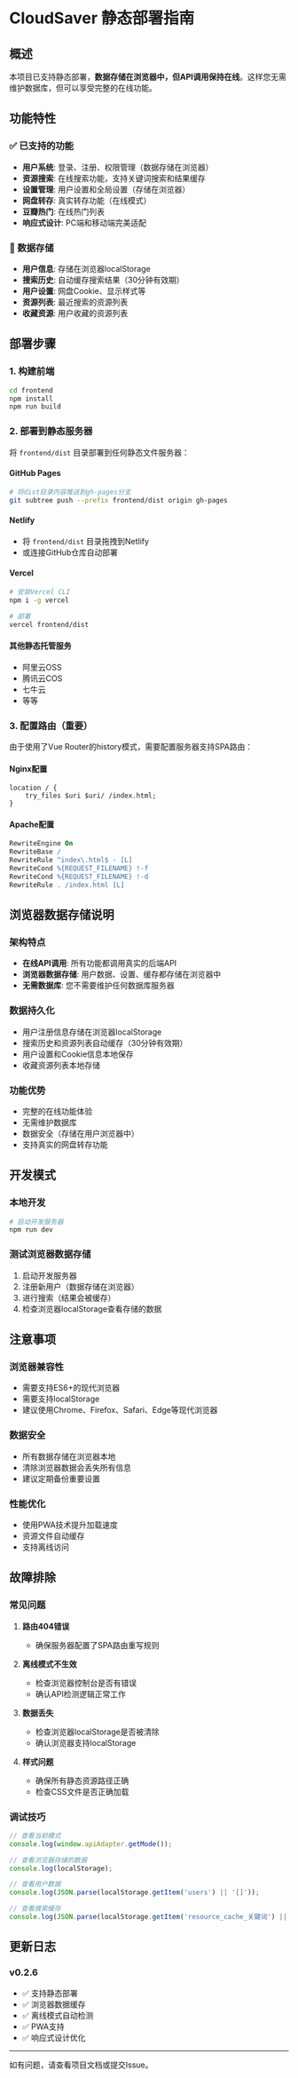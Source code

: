 # CloudSaver 静态部署指南

## 概述

本项目已支持静态部署，**数据存储在浏览器中，但API调用保持在线**。这样您无需维护数据库，但可以享受完整的在线功能。

## 功能特性

### ✅ 已支持的功能
- **用户系统**: 登录、注册、权限管理（数据存储在浏览器）
- **资源搜索**: 在线搜索功能，支持关键词搜索和结果缓存
- **设置管理**: 用户设置和全局设置（存储在浏览器）
- **网盘转存**: 真实转存功能（在线模式）
- **豆瓣热门**: 在线热门列表
- **响应式设计**: PC端和移动端完美适配

### 🔄 数据存储
- **用户信息**: 存储在浏览器localStorage
- **搜索历史**: 自动缓存搜索结果（30分钟有效期）
- **用户设置**: 网盘Cookie、显示样式等
- **资源列表**: 最近搜索的资源列表
- **收藏资源**: 用户收藏的资源列表

## 部署步骤

### 1. 构建前端
```bash
cd frontend
npm install
npm run build
```

### 2. 部署到静态服务器
将 `frontend/dist` 目录部署到任何静态文件服务器：

#### GitHub Pages
```bash
# 将dist目录内容推送到gh-pages分支
git subtree push --prefix frontend/dist origin gh-pages
```

#### Netlify
- 将 `frontend/dist` 目录拖拽到Netlify
- 或连接GitHub仓库自动部署

#### Vercel
```bash
# 安装Vercel CLI
npm i -g vercel

# 部署
vercel frontend/dist
```

#### 其他静态托管服务
- 阿里云OSS
- 腾讯云COS
- 七牛云
- 等等

### 3. 配置路由（重要）
由于使用了Vue Router的history模式，需要配置服务器支持SPA路由：

#### Nginx配置
```nginx
location / {
    try_files $uri $uri/ /index.html;
}
```

#### Apache配置
```apache
RewriteEngine On
RewriteBase /
RewriteRule ^index\.html$ - [L]
RewriteCond %{REQUEST_FILENAME} !-f
RewriteCond %{REQUEST_FILENAME} !-d
RewriteRule . /index.html [L]
```

## 浏览器数据存储说明

### 架构特点
- **在线API调用**: 所有功能都调用真实的后端API
- **浏览器数据存储**: 用户数据、设置、缓存都存储在浏览器中
- **无需数据库**: 您不需要维护任何数据库服务器

### 数据持久化
- 用户注册信息存储在浏览器localStorage
- 搜索历史和资源列表自动缓存（30分钟有效期）
- 用户设置和Cookie信息本地保存
- 收藏资源列表本地存储

### 功能优势
- 完整的在线功能体验
- 无需维护数据库
- 数据安全（存储在用户浏览器中）
- 支持真实的网盘转存功能

## 开发模式

### 本地开发
```bash
# 启动开发服务器
npm run dev
```

### 测试浏览器数据存储
1. 启动开发服务器
2. 注册新用户（数据存储在浏览器）
3. 进行搜索（结果会被缓存）
4. 检查浏览器localStorage查看存储的数据

## 注意事项

### 浏览器兼容性
- 需要支持ES6+的现代浏览器
- 需要支持localStorage
- 建议使用Chrome、Firefox、Safari、Edge等现代浏览器

### 数据安全
- 所有数据存储在浏览器本地
- 清除浏览器数据会丢失所有信息
- 建议定期备份重要设置

### 性能优化
- 使用PWA技术提升加载速度
- 资源文件自动缓存
- 支持离线访问

## 故障排除

### 常见问题

1. **路由404错误**
   - 确保服务器配置了SPA路由重写规则

2. **离线模式不生效**
   - 检查浏览器控制台是否有错误
   - 确认API检测逻辑正常工作

3. **数据丢失**
   - 检查浏览器localStorage是否被清除
   - 确认浏览器支持localStorage

4. **样式问题**
   - 确保所有静态资源路径正确
   - 检查CSS文件是否正确加载

### 调试技巧
```javascript
// 查看当前模式
console.log(window.apiAdapter.getMode());

// 查看浏览器存储的数据
console.log(localStorage);

// 查看用户数据
console.log(JSON.parse(localStorage.getItem('users') || '[]'));

// 查看搜索缓存
console.log(JSON.parse(localStorage.getItem('resource_cache_关键词') || 'null'));
```

## 更新日志

### v0.2.6
- ✅ 支持静态部署
- ✅ 浏览器数据缓存
- ✅ 离线模式自动检测
- ✅ PWA支持
- ✅ 响应式设计优化

---

如有问题，请查看项目文档或提交Issue。 